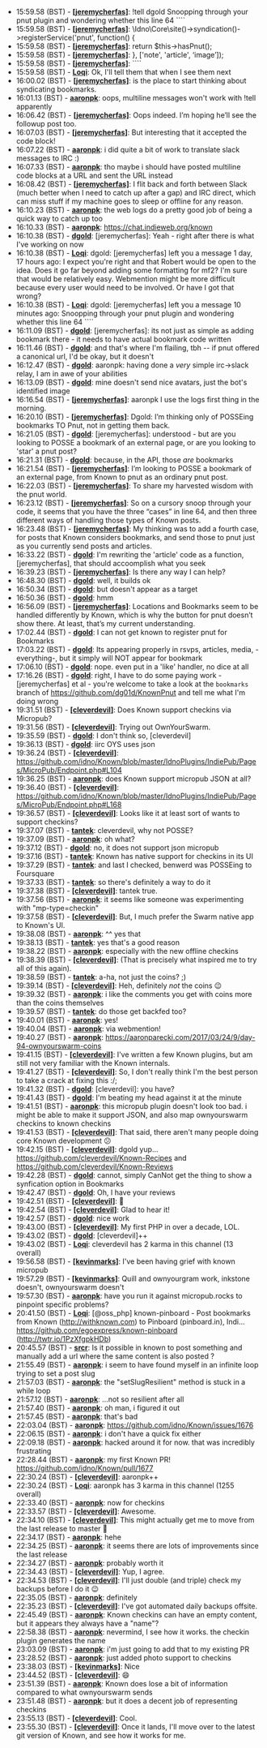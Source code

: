 * <a id="15:59.58">15:59.58 (BST)</a> - __[[jeremycherfas]](https://github.com/[jeremycherfas])__: !tell dgold Snoopping through your pnut plugin and wondering whether this line 64 ````
* <a id="15:59.58">15:59.58 (BST)</a> - __[[jeremycherfas]](https://github.com/[jeremycherfas])__: \Idno\Core\site()->syndication()->registerService('pnut', function() {
* <a id="15:59.58">15:59.58 (BST)</a> - __[[jeremycherfas]](https://github.com/[jeremycherfas])__: return $this->hasPnut();
* <a id="15:59.58">15:59.58 (BST)</a> - __[[jeremycherfas]](https://github.com/[jeremycherfas])__: }, ['note', 'article', ‘image’]);
* <a id="15:59.58">15:59.58 (BST)</a> - __[[jeremycherfas]](https://github.com/[jeremycherfas])__: ````
* <a id="15:59.58">15:59.58 (BST)</a> - __[Loqi](https://github.com/Loqi)__: Ok, I'll tell them that when I see them next
* <a id="16:00.02">16:00.02 (BST)</a> - __[[jeremycherfas]](https://github.com/[jeremycherfas])__: is the place to start thinking about syndicating bookmarks.
* <a id="16:01.13">16:01.13 (BST)</a> - __[aaronpk](https://github.com/aaronpk)__: oops, multiline messages won't work with !tell apparently
* <a id="16:06.42">16:06.42 (BST)</a> - __[[jeremycherfas]](https://github.com/[jeremycherfas])__: Oops indeed. I’m hoping he’ll see the followup post too.
* <a id="16:07.03">16:07.03 (BST)</a> - __[[jeremycherfas]](https://github.com/[jeremycherfas])__: But interesting that it accepted the code block!
* <a id="16:07.22">16:07.22 (BST)</a> - __[aaronpk](https://github.com/aaronpk)__: i did quite a bit of work to translate slack messages to IRC :)
* <a id="16:07.33">16:07.33 (BST)</a> - __[aaronpk](https://github.com/aaronpk)__: tho maybe i should have posted multiline code blocks at a URL and sent the URL instead
* <a id="16:08.42">16:08.42 (BST)</a> - __[[jeremycherfas]](https://github.com/[jeremycherfas])__: I flit back and forth between Slack (much better when I need to catch up after a gap) and IRC direct, which can miss stuff if my machine goes to sleep or offline for any reason.
* <a id="16:10.23">16:10.23 (BST)</a> - __[aaronpk](https://github.com/aaronpk)__: the web logs do a pretty good job of being a quick way to catch up too
* <a id="16:10.33">16:10.33 (BST)</a> - __[aaronpk](https://github.com/aaronpk)__: https://chat.indieweb.org/known
* <a id="16:10.38">16:10.38 (BST)</a> - __[dgold](https://github.com/dgold)__: [jeremycherfas]: Yeah - right after there is what I've working on now
* <a id="16:10.38">16:10.38 (BST)</a> - __[Loqi](https://github.com/Loqi)__: dgold: [jeremycherfas] left you a message 1 day, 17 hours ago: I expect you're right and that Robert would be open to the idea. Does it go far beyond adding some formatting for mf2? I'm sure that would be relatively easy. Webmention might be more difficult because every user would need to be involved. Or have I got that wrong?
* <a id="16:10.38">16:10.38 (BST)</a> - __[Loqi](https://github.com/Loqi)__: dgold: [jeremycherfas] left you a message 10 minutes ago: Snoopping through your pnut plugin and wondering whether this line 64 ````
* <a id="16:11.09">16:11.09 (BST)</a> - __[dgold](https://github.com/dgold)__: [jeremycherfas]: its not just as simple as adding bookmark there - it needs to have actual bookmark code written
* <a id="16:11.46">16:11.46 (BST)</a> - __[dgold](https://github.com/dgold)__: and that's where I'm flailing, tbh -- if pnut offered a canonical url, I'd be okay, but it doesn't
* <a id="16:12.47">16:12.47 (BST)</a> - __[dgold](https://github.com/dgold)__: aaronpk: having done a _very_ simple irc->slack relay, I am in awe of your abilities
* <a id="16:13.09">16:13.09 (BST)</a> - __[dgold](https://github.com/dgold)__: mine doesn't send nice avatars, just the bot's identified image
* <a id="16:16.54">16:16.54 (BST)</a> - __[[jeremycherfas]](https://github.com/[jeremycherfas])__: aaronpk I use the logs first thing in the morning.
* <a id="16:20.10">16:20.10 (BST)</a> - __[[jeremycherfas]](https://github.com/[jeremycherfas])__: Dgold: I’m thinking only of POSSEing bookmarks TO Pnut, not in getting them back.
* <a id="16:21.05">16:21.05 (BST)</a> - __[dgold](https://github.com/dgold)__: [jeremycherfas]: understood - but are you looking to POSSE a bookmark of an external page, or are you looking to 'star' a pnut post?
* <a id="16:21.31">16:21.31 (BST)</a> - __[dgold](https://github.com/dgold)__: because, in the API, those _are_ bookmarks
* <a id="16:21.54">16:21.54 (BST)</a> - __[[jeremycherfas]](https://github.com/[jeremycherfas])__: I’m looking to POSSE a bookmark of an external page, from Known to pnut as an ordinary pnut post.
* <a id="16:22.03">16:22.03 (BST)</a> - __[[jeremycherfas]](https://github.com/[jeremycherfas])__: To share my harvested wisdom with the pnut world.
* <a id="16:23.12">16:23.12 (BST)</a> - __[[jeremycherfas]](https://github.com/[jeremycherfas])__: So on a cursory snoop through your code, it seems that you have the three “cases” in line 64, and then three different ways of handling those types of Known posts.
* <a id="16:23.48">16:23.48 (BST)</a> - __[[jeremycherfas]](https://github.com/[jeremycherfas])__: My thinking was to add a fourth case, for posts that Known considers bookmarks, and send those to pnut just as you currently send posts and articles.
* <a id="16:33.22">16:33.22 (BST)</a> - __[dgold](https://github.com/dgold)__: I'm rewriting the 'article' code as a function, [jeremycherfas], that should accoomplish what you seek
* <a id="16:39.23">16:39.23 (BST)</a> - __[[jeremycherfas]](https://github.com/[jeremycherfas])__: Is there any way I can help?
* <a id="16:48.30">16:48.30 (BST)</a> - __[dgold](https://github.com/dgold)__: well, it builds ok
* <a id="16:50.34">16:50.34 (BST)</a> - __[dgold](https://github.com/dgold)__: but doesn't appear as a target
* <a id="16:50.36">16:50.36 (BST)</a> - __[dgold](https://github.com/dgold)__: hmm
* <a id="16:56.09">16:56.09 (BST)</a> - __[[jeremycherfas]](https://github.com/[jeremycherfas])__: Locations and Bookmarks seem to be handled differently by Known, which is why the button for pnut doesn’t show there. At least, that’s my current understanding.
* <a id="17:02.44">17:02.44 (BST)</a> - __[dgold](https://github.com/dgold)__: I can not get known to register pnut for Bookmarks
* <a id="17:03.22">17:03.22 (BST)</a> - __[dgold](https://github.com/dgold)__: Its appearing properly in rsvps, articles, media, -everything-, but it simply will NOT appear for bookmark
* <a id="17:06.10">17:06.10 (BST)</a> - __[dgold](https://github.com/dgold)__: nope. even put in a 'like' handler, no dice at all
* <a id="17:16.26">17:16.26 (BST)</a> - __[dgold](https://github.com/dgold)__: right, I have to do some paying work - [jeremycherfas] et al - you're welcome to take a look at the `bookmarks` branch of https://github.com/dg01d/KnownPnut and tell me what I'm doing wrong
* <a id="19:31.51">19:31.51 (BST)</a> - __[[cleverdevil]](https://github.com/[cleverdevil])__: Does Known support checkins via Micropub?
* <a id="19:31.56">19:31.56 (BST)</a> - __[[cleverdevil]](https://github.com/[cleverdevil])__: Trying out OwnYourSwarm.
* <a id="19:35.59">19:35.59 (BST)</a> - __[dgold](https://github.com/dgold)__: I don't think so, [cleverdevil]
* <a id="19:36.13">19:36.13 (BST)</a> - __[dgold](https://github.com/dgold)__: iirc OYS uses json
* <a id="19:36.24">19:36.24 (BST)</a> - __[[cleverdevil]](https://github.com/[cleverdevil])__: https://github.com/idno/Known/blob/master/IdnoPlugins/IndiePub/Pages/MicroPub/Endpoint.php#L104
* <a id="19:36.25">19:36.25 (BST)</a> - __[aaronpk](https://github.com/aaronpk)__: does Known support micropub JSON at all?
* <a id="19:36.40">19:36.40 (BST)</a> - __[[cleverdevil]](https://github.com/[cleverdevil])__: https://github.com/idno/Known/blob/master/IdnoPlugins/IndiePub/Pages/MicroPub/Endpoint.php#L168
* <a id="19:36.57">19:36.57 (BST)</a> - __[[cleverdevil]](https://github.com/[cleverdevil])__: Looks like it at least sort of wants to support checkins?
* <a id="19:37.07">19:37.07 (BST)</a> - __[tantek](https://github.com/tantek)__: cleverdevil, why not POSSE?
* <a id="19:37.09">19:37.09 (BST)</a> - __[aaronpk](https://github.com/aaronpk)__: oh what?
* <a id="19:37.12">19:37.12 (BST)</a> - __[dgold](https://github.com/dgold)__: no, it does not support json micropub
* <a id="19:37.16">19:37.16 (BST)</a> - __[tantek](https://github.com/tantek)__: Known has native support for checkins in its UI
* <a id="19:37.29">19:37.29 (BST)</a> - __[tantek](https://github.com/tantek)__: and last I checked, benwerd was POSSEing to Foursquare
* <a id="19:37.33">19:37.33 (BST)</a> - __[tantek](https://github.com/tantek)__: so there's definitely a way to do it
* <a id="19:37.38">19:37.38 (BST)</a> - __[[cleverdevil]](https://github.com/[cleverdevil])__: tantek true.
* <a id="19:37.56">19:37.56 (BST)</a> - __[aaronpk](https://github.com/aaronpk)__: it seems like someone was experimenting with "mp-type=checkin"
* <a id="19:37.58">19:37.58 (BST)</a> - __[[cleverdevil]](https://github.com/[cleverdevil])__: But, I much prefer the Swarm native app to Known's UI.
* <a id="19:38.08">19:38.08 (BST)</a> - __[aaronpk](https://github.com/aaronpk)__: ^^ yes that
* <a id="19:38.13">19:38.13 (BST)</a> - __[tantek](https://github.com/tantek)__: yes that's a good reason
* <a id="19:38.22">19:38.22 (BST)</a> - __[aaronpk](https://github.com/aaronpk)__: especially with the new offline checkins
* <a id="19:38.39">19:38.39 (BST)</a> - __[[cleverdevil]](https://github.com/[cleverdevil])__: (That is precisely what inspired me to try all of this again).
* <a id="19:38.59">19:38.59 (BST)</a> - __[tantek](https://github.com/tantek)__: a-ha, not just the coins? ;)
* <a id="19:39.14">19:39.14 (BST)</a> - __[[cleverdevil]](https://github.com/[cleverdevil])__: Heh, definitely *not* the coins 😉
* <a id="19:39.32">19:39.32 (BST)</a> - __[aaronpk](https://github.com/aaronpk)__: i like the comments you get with coins more than the coins themselves
* <a id="19:39.57">19:39.57 (BST)</a> - __[tantek](https://github.com/tantek)__: do those get backfed too?
* <a id="19:40.01">19:40.01 (BST)</a> - __[aaronpk](https://github.com/aaronpk)__: yes!
* <a id="19:40.04">19:40.04 (BST)</a> - __[aaronpk](https://github.com/aaronpk)__: via webmention!
* <a id="19:40.27">19:40.27 (BST)</a> - __[aaronpk](https://github.com/aaronpk)__: https://aaronparecki.com/2017/03/24/9/day-94-ownyourswarm-coins
* <a id="19:41.15">19:41.15 (BST)</a> - __[[cleverdevil]](https://github.com/[cleverdevil])__: I've written a few Known plugins, but am still not very familiar with the Known internals.
* <a id="19:41.27">19:41.27 (BST)</a> - __[[cleverdevil]](https://github.com/[cleverdevil])__: So, I don't really think I'm the best person to take a crack at fixing this :/;
* <a id="19:41.32">19:41.32 (BST)</a> - __[dgold](https://github.com/dgold)__: [cleverdevil]: you have?
* <a id="19:41.43">19:41.43 (BST)</a> - __[dgold](https://github.com/dgold)__: I'm beating my head against it at the minute
* <a id="19:41.51">19:41.51 (BST)</a> - __[aaronpk](https://github.com/aaronpk)__: this micropub plugin doesn't look too bad. i might be able to make it support JSON, and also map ownyourswarm checkins to known checkins
* <a id="19:41.53">19:41.53 (BST)</a> - __[[cleverdevil]](https://github.com/[cleverdevil])__: That said, there aren't many people doing core Known development 😕
* <a id="19:42.15">19:42.15 (BST)</a> - __[[cleverdevil]](https://github.com/[cleverdevil])__: dgold yup... https://github.com/cleverdevil/Known-Recipes and https://github.com/cleverdevil/Known-Reviews
* <a id="19:42.28">19:42.28 (BST)</a> - __[dgold](https://github.com/dgold)__: cannot, simply CanNot get the thing to show a synfication option in Bookmarks
* <a id="19:42.47">19:42.47 (BST)</a> - __[dgold](https://github.com/dgold)__: Oh, I have your reviews
* <a id="19:42.51">19:42.51 (BST)</a> - __[[cleverdevil]](https://github.com/[cleverdevil])__: 🙂
* <a id="19:42.54">19:42.54 (BST)</a> - __[[cleverdevil]](https://github.com/[cleverdevil])__: Glad to hear it!
* <a id="19:42.57">19:42.57 (BST)</a> - __[dgold](https://github.com/dgold)__: nice work
* <a id="19:43.00">19:43.00 (BST)</a> - __[[cleverdevil]](https://github.com/[cleverdevil])__: My first PHP in over a decade, LOL.
* <a id="19:43.02">19:43.02 (BST)</a> - __[dgold](https://github.com/dgold)__: [cleverdevil]++
* <a id="19:43.02">19:43.02 (BST)</a> - __[Loqi](https://github.com/Loqi)__: cleverdevil has 2 karma in this channel (13 overall)
* <a id="19:56.58">19:56.58 (BST)</a> - __[[kevinmarks]](https://github.com/[kevinmarks])__: I've been having grief with known micropub
* <a id="19:57.29">19:57.29 (BST)</a> - __[[kevinmarks]](https://github.com/[kevinmarks])__: Quill and ownyourgram work, inkstone doesn't, ownyourswarm doesn't
* <a id="19:57.30">19:57.30 (BST)</a> - __[aaronpk](https://github.com/aaronpk)__: have you run it against micropub.rocks to pinpoint specific problems?
* <a id="20:41.50">20:41.50 (BST)</a> - __[Loqi](https://github.com/Loqi)__: [@oss_php] known-pinboard - Post bookmarks from Known (http://withknown.com) to Pinboard (pinboard.in), Indi... https://github.com/egoexpress/known-pinboard (http://twtr.io/1PzXfgpkHDb)
* <a id="20:45.57">20:45.57 (BST)</a> - __[srcr](https://github.com/srcr)__: Is it possible in known to post something and manually add a url where the same content is also posted ?
* <a id="21:55.49">21:55.49 (BST)</a> - __[aaronpk](https://github.com/aaronpk)__: i seem to have found myself in an infinite loop trying to set a post slug
* <a id="21:57.03">21:57.03 (BST)</a> - __[aaronpk](https://github.com/aaronpk)__: the "setSlugResilient" method is stuck in a while loop
* <a id="21:57.12">21:57.12 (BST)</a> - __[aaronpk](https://github.com/aaronpk)__: ...not so resilient after all
* <a id="21:57.40">21:57.40 (BST)</a> - __[aaronpk](https://github.com/aaronpk)__: oh man, i figured it out
* <a id="21:57.45">21:57.45 (BST)</a> - __[aaronpk](https://github.com/aaronpk)__: that's bad
* <a id="22:03.04">22:03.04 (BST)</a> - __[aaronpk](https://github.com/aaronpk)__: https://github.com/idno/Known/issues/1676
* <a id="22:06.15">22:06.15 (BST)</a> - __[aaronpk](https://github.com/aaronpk)__: i don't have a quick fix either
* <a id="22:09.18">22:09.18 (BST)</a> - __[aaronpk](https://github.com/aaronpk)__: hacked around it for now. that was incredibly frustrating
* <a id="22:28.44">22:28.44 (BST)</a> - __[aaronpk](https://github.com/aaronpk)__: my first Known PR! https://github.com/idno/Known/pull/1677
* <a id="22:30.24">22:30.24 (BST)</a> - __[[cleverdevil]](https://github.com/[cleverdevil])__: aaronpk++
* <a id="22:30.24">22:30.24 (BST)</a> - __[Loqi](https://github.com/Loqi)__: aaronpk has 3 karma in this channel (1255 overall)
* <a id="22:33.40">22:33.40 (BST)</a> - __[aaronpk](https://github.com/aaronpk)__: now for checkins
* <a id="22:33.57">22:33.57 (BST)</a> - __[[cleverdevil]](https://github.com/[cleverdevil])__: Awesome.
* <a id="22:34.10">22:34.10 (BST)</a> - __[[cleverdevil]](https://github.com/[cleverdevil])__: This might actually get me to move from the last release to master 🙂
* <a id="22:34.17">22:34.17 (BST)</a> - __[aaronpk](https://github.com/aaronpk)__: hehe
* <a id="22:34.25">22:34.25 (BST)</a> - __[aaronpk](https://github.com/aaronpk)__: it seems there are lots of improvements since the last release
* <a id="22:34.27">22:34.27 (BST)</a> - __[aaronpk](https://github.com/aaronpk)__: probably worth it
* <a id="22:34.43">22:34.43 (BST)</a> - __[[cleverdevil]](https://github.com/[cleverdevil])__: Yup, I agree.
* <a id="22:34.53">22:34.53 (BST)</a> - __[[cleverdevil]](https://github.com/[cleverdevil])__: I'll just double (and triple) check my backups before I do it 😉
* <a id="22:35.05">22:35.05 (BST)</a> - __[aaronpk](https://github.com/aaronpk)__: definitely
* <a id="22:35.23">22:35.23 (BST)</a> - __[[cleverdevil]](https://github.com/[cleverdevil])__: I've got automated daily backups offsite.
* <a id="22:45.49">22:45.49 (BST)</a> - __[aaronpk](https://github.com/aaronpk)__: Known checkins can have an empty content, but it appears they always have a "name"?
* <a id="22:58.38">22:58.38 (BST)</a> - __[aaronpk](https://github.com/aaronpk)__: nevermind, I see how it works. the checkin plugin generates the name
* <a id="23:03.09">23:03.09 (BST)</a> - __[aaronpk](https://github.com/aaronpk)__: i'm just going to add that to my existing PR
* <a id="23:28.52">23:28.52 (BST)</a> - __[aaronpk](https://github.com/aaronpk)__: just added photo support to checkins
* <a id="23:38.03">23:38.03 (BST)</a> - __[[kevinmarks]](https://github.com/[kevinmarks])__: Nice
* <a id="23:44.52">23:44.52 (BST)</a> - __[[cleverdevil]](https://github.com/[cleverdevil])__: 😄
* <a id="23:51.39">23:51.39 (BST)</a> - __[aaronpk](https://github.com/aaronpk)__: Known does lose a bit of information compared to what ownyourswarm sends
* <a id="23:51.48">23:51.48 (BST)</a> - __[aaronpk](https://github.com/aaronpk)__: but it does a decent job of representing checkins
* <a id="23:55.13">23:55.13 (BST)</a> - __[[cleverdevil]](https://github.com/[cleverdevil])__: Cool.
* <a id="23:55.30">23:55.30 (BST)</a> - __[[cleverdevil]](https://github.com/[cleverdevil])__: Once it lands, I'll move over to the latest git version of Known, and see how it works for me.
